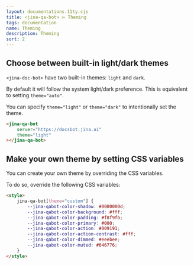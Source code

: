 ```yaml
---
layout: documentations.11ty.cjs
title: <jina-qa-bot> ⌲ Theming
tags: documentation
name: Theming
description: Theming
sort: 2
---
```

## Choose between built-in light/dark themes
`<jina-doc-bot>` have two built-in themes: `light` and `dark`.

By default it will follow the system light/dark preference. This is equivalent to setting `theme="auto"`.

You can specify `theme="light"` or `theme="dark"` to intentionally set the theme.

```html
<jina-qa-bot
    server="https://docsbot.jina.ai"
    theme="light"
></jina-qa-bot>
```

## Make your own theme by setting CSS variables
You can create your own theme by overriding the CSS variables.

To do so, override the following CSS variables:

```html
<style>
    jina-qa-bot[theme="custom"] {
        --jina-qabot-color-shadow: #0000000d;
        --jina-qabot-color-background: #fff;
        --jina-qabot-color-padding: #f8f9fb;
        --jina-qabot-color-primary: #000;
        --jina-qabot-color-action: #009191;
        --jina-qabot-color-action-contrast: #fff;
        --jina-qabot-color-dimmed: #eeebee;
        --jina-qabot-color-muted: #646776;
    }
</style>
```

<jina-qa-bot server="https://docsbot.jina.ai" theme="light" site="https://docs.jina.ai"></jina-qa-bot>

<style>
    jina-qa-bot {
        position: fixed; 
        left: 2rem; 
    }
    jina-qa-bot:not(:defined) { display: none; }
</style>
